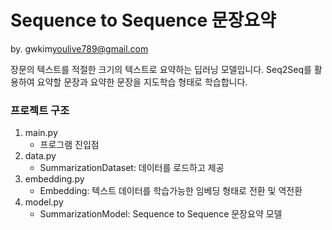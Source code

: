 # Sequence to Sequence 문장요약
by. gwkim<youlive789@gmail.com>
  
장문의 텍스트를 적절한 크기의 텍스트로 요약하는 딥러닝 모델입니다.
Seq2Seq를 활용하여 요약할 문장과 요약한 문장을 지도학습 형태로 학습합니다.
  
### 프로젝트 구조
1. main.py
    - 프로그램 진입점
2. data.py
    - SummarizationDataset: 데이터를 로드하고 제공
3. embedding.py
    - Embedding: 텍스트 데이터를 학습가능한 임베딩 형태로 전환 및 역전환
4. model.py
    - SummarizationModel: Sequence to Sequence 문장요약 모델